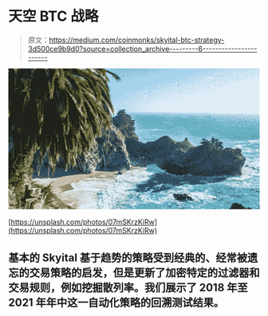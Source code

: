 # 天空 BTC 战略

> 原文：<https://medium.com/coinmonks/skyital-btc-strategy-3d500ce9b9d0?source=collection_archive---------6----------------------->

![](img/e778b10afb9371b72e5f6ba634de6ce8.png)

[https://unsplash.com/photos/07mSKrzKiRw](https://unsplash.com/photos/07mSKrzKiRw)

## 基本的 Skyital 基于趋势的策略受到经典的、经常被遗忘的交易策略的启发，但是更新了加密特定的过滤器和交易规则，例如挖掘散列率。我们展示了 2018 年至 2021 年年中这一自动化策略的回溯测试结果。